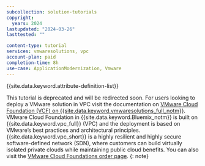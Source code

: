 ```yaml
---
subcollection: solution-tutorials
copyright:
  years: 2024
lastupdated: "2024-03-26"
lasttested: ""

content-type: tutorial
services: vmwaresolutions, vpc
account-plan: paid
completion-time: 8h
use-case: ApplicationModernization, Vmware
---
```

{{site.data.keyword.attribute-definition-list}}

This tutorial is deprecated and will be redirected soon. For users looking to deploy a VMware solution in VPC visit the documentation on [VMware Cloud Foundation (VCF) on {{site.data.keyword.vmwaresolutions_full_notm}}](/docs/vmwaresolutions?topic=vmwaresolutions-vpc-vcf-ovw). VMware Cloud Foundation in {{site.data.keyword.Bluemix_notm}} is built on {{site.data.keyword.vpc_full}} (VPC) and the deployment is based on VMware’s best practices and architectural principles. {{site.data.keyword.vpc_short}} is a highly resilient and highly secure software-defined network (SDN), where customers can build virtually isolated private clouds while maintaining public cloud benefits. You can also visit the [VMware Cloud Foundations order page](https://cloud.ibm.com/vmware/vcf/provision).
{: note}